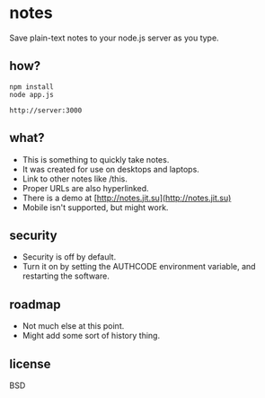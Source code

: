 notes
=====
Save plain-text notes to your node.js server as you type. 

how?
-----
	npm install
	node app.js

	http://server:3000

what?
----------
* This is something to quickly take notes. 
* It was created for use on desktops and laptops.
* Link to other notes like /this.
* Proper URLs are also hyperlinked.
* There is a demo at [http://notes.jit.su](http://notes.jit.su)
* Mobile isn't supported, but might work.

security
-----------
* Security is off by default. 
* Turn it on by setting the AUTHCODE environment variable, and restarting the software.

roadmap
------------
* Not much else at this point. 
* Might add some sort of history thing.

license
------------
BSD
